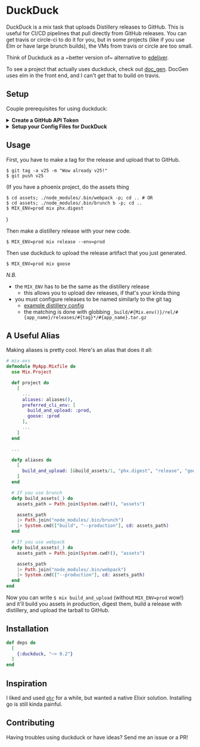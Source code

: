 # DuckDuck

DuckDuck is a mix task that uploads Distillery releases to GitHub. This is
useful for CI/CD pipelines that pull directly from GitHub releases. You can get
travis or circle-ci to do it for you, but in some projects (like if you use Elm
or have large brunch builds), the VMs from travis or circle are too small.

Think of Duckduck as a ~better version of~ alternative to
[edeliver](https://github.com/edeliver/edeliver).

To see a project that actually uses duckduck, check out
[doc_gen](https://github.com/the-mikedavis/doc_gen). DocGen uses elm in the
front end, and I can't get that to build on travis.

## Setup

Couple prerequisites for using duckduck:

<details>
<summary><b>Create a GitHub API Token</b></summary>
<br>

Click on your icon in the top right and go to `Settings`. Go into `Developer
Settings`. You're a real hacker now. Click `Personal Access Tokens > Generate
new token`. Sign in.

Write something memorable in the token description, like
`fossilized geese`. Check the box named `repo`, giving access to all the
children `repo:status`, `repo_deployment`, `public_repo`, and `repo:invite`.
Don't check those individually and leave `repo` unchecked though. You'll need
full repo access to upload artifacts.
</details>

<details>
<summary><b>Setup your Config Files for DuckDuck</b></summary>
<br>
DuckDuck needs to know some things about your GitHub. Setup a block like this
in `config/config.exs`. Or if you're fancy, you can setup different configs
for uploading releases in each environment (e.g. `config/dev.exs`).

```elixir
config :duckduck,
  owner: "the-mikedavis",
  repo: "duckduck",
  token_file: "~/.goose_api_token" # this is the default value if omitted
```

Here `owner` is the repo owner and `repo` is the repo name as GitHub knows it.
I.e. if your repo url is `https://github.com/<owner>/<repo>`, use those.

Instead of using a `token_file`, you can use the `api_token: "MY_KEY"` key.
Please don't put your GitHub API Token in plaintext in a public repo. If you're
gonna use `api_token`, please use an environment variable at least:

```elixir
config :duckduck,
  owner: "the-mikedavis",
  repo: "duckduck",
  api_token: System.get_env("GOOSE_API_TOKEN")
```
</details>

## Usage

First, you have to make a tag for the release and upload that to GitHub.

```
$ git tag -a v25 -m "Wow already v25!"
$ git push v25
```

(If you have a phoenix project, do the assets thing

```
$ cd assets; ./node_modules/.bin/webpack -p; cd .. # OR
$ cd assets; ./node_modules/.bin/brunch b -p; cd ..
$ MIX_ENV=prod mix phx.digest
```

)

Then make a distillery release with your new code.

```
$ MIX_ENV=prod mix release --env=prod
```

Then use duckduck to upload the release artifact that you just generated.

```
$ MIX_ENV=prod mix goose
```

*N.B.*

- the `MIX_ENV` has to be the same as the distillery release
  - this allows you to upload dev releases, if that's your kinda thing
- you must configure releases to be named similarly to the git tag
  - [example distillery config](https://github.com/the-mikedavis/doc_gen/blob/master/rel/config.exs#L53-L58)
  - the matching is done with globbing `_build/#{Mix.env()}/rel/#{app_name}/releases/#{tag}*/#{app_name}.tar.gz`

## A Useful Alias

Making aliases is pretty cool. Here's an alias that does it all:

```elixir
# mix.exs
defmodule MyApp.Mixfile do
  use Mix.Project

  def project do
    [
      ...
      aliases: aliases(),
      preferred_cli_env: [
        build_and_upload: :prod,
        goose: :prod
      ],
      ...
    ]
  end

  ...

  defp aliases do
    [
      build_and_upload: [&build_assets/1, "phx.digest", "release", "goose"]
    ]
  end

  # If you use brunch
  defp build_assets(_) do
    assets_path = Path.join(System.cwd!(), "assets")

    assets_path
    |> Path.join("node_modules/.bin/brunch")
    |> System.cmd(["build", "--production"], cd: assets_path)
  end

  # If you use webpack
  defp build_assets(_) do
    assets_path = Path.join(System.cwd!(), "assets")

    assets_path
    |> Path.join("node_modules/.bin/webpack")
    |> System.cmd(["--production"], cd: assets_path)
  end
end
```

Now you can write `$ mix build_and_upload` (without `MIX_ENV=prod` wow!) and
it'll build you assets in production, digest them, build a release with
distillery, and upload the tarball to GitHub.

## Installation

```elixir
def deps do
  [
    {:duckduck, "~> 0.2"}
  ]
end
```

## Inspiration

I liked and used [`ghr`](https://github.com/tcnksm/ghr) for a while, but wanted
a native Elixir solution. Installing go is still kinda painful.

## Contributing

Having troubles using duckduck or have ideas? Send me an issue or a PR!
